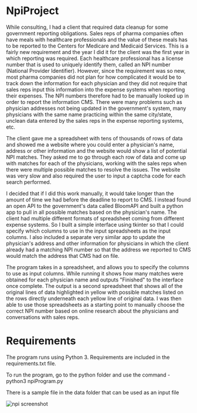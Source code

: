 # NpiProject

While consulting, I had a client that required data cleanup for some government reporting obligations. Sales reps of pharma companies often have meals with healthcare professionals and the value of these meals has to be reported to the Centers for Medicare and Medicaid Services. This is a fairly new requirement and the year I did it for the client was the first year in which reporting was required. Each healthcare professional has a license number that is used to uniquely identify them, called an NPI number (National Provider Identifier). However, since the requirement was so new, most pharma companies did not plan for how complicated it would be to track down the information for each physician and they did not require that sales reps input this information into the expense systems when reporting their expenses. The NPI numbers therefore had to be manually looked up in order to report the information CMS. There were many problems such as physician addresses not being updated in the government's system, many physicians with the same name practicing within the same city/state, unclean data entered by the sales reps in the expense reporting systems, etc. 

The client gave me a spreadsheet with tens of thousands of rows of data and showed me a website where you could enter a physician's name, address or other information and the website would show a list of potential NPI matches. They asked me to go through each row of data and come up with matches for each of the physicians, working with the sales reps when there were multiple possible matches to resolve the issues. The website was very slow and also required the user to input a captcha code for each search performed.

I decided that if I did this work manually, it would take longer than the amount of time we had before the deadline to report to CMS. I instead found an open API to the government's data called BloomAPI and built a python app to pull in all possible matches based on the physician's name. The client had multiple different formats of spreadsheet coming from different expense systems. So I built a simple interface using tkinter so that I could specify which columns to use in the input spreadsheets as the input columns. I also included a separate very similar app to update the physician's address and other information for physicians in which the client already had a matching NPI number so that the address we reported to CMS would match the address that CMS had on file. 

The program takes in a spreadsheet, and allows you to specify the columns to use as input columns. While running it shows how many matches were obtained for each physician name and outputs "Finished" to the interface once complete. The output is a second spreadsheet that shows all of the original lines of data highlighted in yellow with possible matches listed on the rows directly underneath each yellow line of original data. I was then able to use those spreadsheets as a starting point to manually choose the correct NPI number based on online research about the physicians and conversations with sales reps. 

# Requirements
The program runs using Python 3. Requirements are included in the requirements.txt file.

To run the program, go to the python folder and use the command - python3 npiProgram.py

There is a sample file in the data folder that can be used as an input file

![npi screenshot](https://user-images.githubusercontent.com/3095171/28758434-94bc3448-754c-11e7-83b7-f6fb141bfffd.png)



